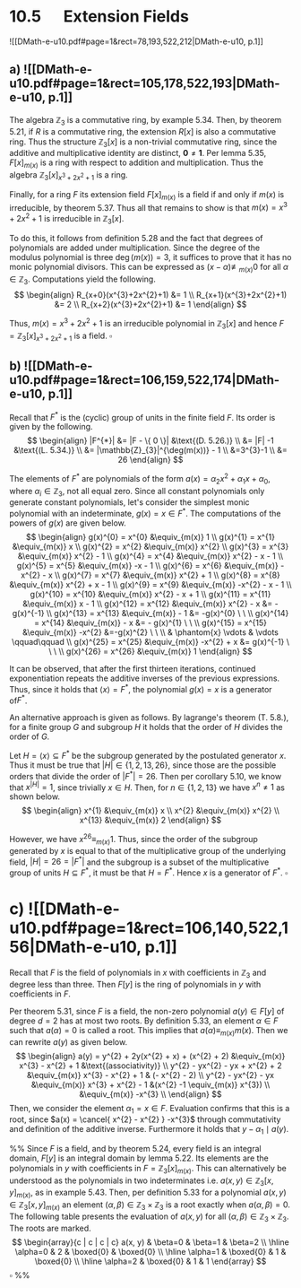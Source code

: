 
# 10.5      Extension Fields 

![[DMath-e-u10.pdf#page=1&rect=78,193,522,212|DMath-e-u10, p.1]]

## a) ![[DMath-e-u10.pdf#page=1&rect=105,178,522,193|DMath-e-u10, p.1]]

The algebra $\mathbb{Z}_{3}$ is a commutative ring, by example 5.34. Then, by theorem 5.21, if $R$ is a commutative ring, the extension $R[x]$ is also a commutative ring. Thus the structure $\mathbb{Z}_{3}[x]$ is a non-trivial commutative ring, since the additive and multiplicative identity are distinct, $\mathbf{0}\neq \mathbf{1}$. Per lemma 5.35, $F[x]_{m(x)}$ is a ring with respect to addition and multiplication. Thus the algebra $\mathbb{Z}_{3}[x]_{x^{3}+2x^{2}+1}$ is a ring.

Finally, for a ring $F$ its extension field $F[x]_{m(x)}$ is a field if and only if $m(x)$ is irreducible, by theorem 5.37. Thus all that remains to show is that $m(x) = x^{3}+2x^{2}+1$ is irreducible in $\mathbb{Z}_{3}[x]$.

To do this, it follows from definition 5.28 and the fact that degrees of polynomials are added under multiplication. Since the degree of the modulus polynomial is three $\deg(m(x))=3$, it suffices to prove that it has no monic polynomial divisors. This can be expressed as $(x-\alpha) \not\equiv_{m(x)} 0$ for all $\alpha \in \mathbb{Z}_{3}$. Computations yield the following.
$$
\begin{align}
R_{x+0}(x^{3}+2x^{2}+1) &= 1 \\
R_{x+1}(x^{3}+2x^{2}+1) &= 2 \\
R_{x+2}(x^{3}+2x^{2}+1) &= 1
\end{align}
$$

Thus, $m(x) = x^{3}+2x^{2}+1$ is an irreducible polynomial in $\mathbb{Z}_{3}[x]$ and hence $F = \mathbb{Z}_{3}[x]_{x^{3}+2x^{2}+1}$ is a field.
$\square$

<div class="page-break" style="page-break-before: always;"></div>

## b) ![[DMath-e-u10.pdf#page=1&rect=106,159,522,174|DMath-e-u10, p.1]]

Recall that $F^{*}$ is the (cyclic) group of units in the finite field $F$. Its order is given by the following.
$$
\begin{align}
|F^{*}| &= |F - \{ 0 \}| &\text{(D. 5.26.)} \\
&= |F| -1 &\text{(L. 5.34.)} \\
&= |\mathbb{Z}_{3}|^{\deg(m(x))} - 1 \\
&=3^{3}-1  \\
&= 26
\end{align}
$$

The elements of $F^{*}$ are polynomials of the form $a(x) = \alpha_{2}x^{2} + \alpha_{1}x + \alpha_{0}$, where $\alpha_{i} \in \mathbb{Z}_{3}$, not all equal zero. Since all constant polynomials only generate constant polynomials, let's consider the simplest monic polynomial with an indeterminate, $g(x) = x \in F^{*}$. The computations of the powers of $g(x)$ are given below.
$$
\begin{align}
g(x)^{0} = x^{0} &\equiv_{m(x)} 1 \\
g(x)^{1} = x^{1} &\equiv_{m(x)} x \\
g(x)^{2} = x^{2} &\equiv_{m(x)} x^{2} \\
g(x)^{3} = x^{3} &\equiv_{m(x)} x^{2} - 1 \\
g(x)^{4} = x^{4} &\equiv_{m(x)} x^{2} - x - 1 \\
g(x)^{5} = x^{5} &\equiv_{m(x)} -x - 1 \\
g(x)^{6} = x^{6} &\equiv_{m(x)} -x^{2} - x \\
g(x)^{7} = x^{7} &\equiv_{m(x)} x^{2} + 1 \\
g(x)^{8} = x^{8} &\equiv_{m(x)} x^{2} + x - 1 \\
g(x)^{9} = x^{9} &\equiv_{m(x)} -x^{2} - x - 1 \\
g(x)^{10} = x^{10} &\equiv_{m(x)} x^{2} - x + 1 \\
g(x)^{11} = x^{11} &\equiv_{m(x)} x - 1 \\
g(x)^{12} = x^{12} &\equiv_{m(x)} x^{2} - x &= - g(x)^{-1} \\
g(x)^{13} = x^{13} &\equiv_{m(x)} - 1 &= -g(x)^{0} \ \ \\
g(x)^{14} = x^{14} &\equiv_{m(x)} - x &= - g(x)^{1} \ \ \\
g(x)^{15} = x^{15} &\equiv_{m(x)} -x^{2} &=-g(x)^{2} \ \ \\
& \phantom{x} \vdots & \vdots \qquad\qquad \\
g(x)^{25} = x^{25} &\equiv_{m(x)} -x^{2} + x &= g(x)^{-1} \ \ \ \\
g(x)^{26} = x^{26} &\equiv_{m(x)} 1
\end{align}
$$

It can be observed, that after the first thirteen iterations, continued exponentiation repeats the additive inverses of the previous expressions. Thus, since it holds that $\langle x \rangle = F^{*}$, the polynomial $g(x) = x$ is a generator of$F^{*}$.

An alternative approach is given as follows. By lagrange's theorem (T. 5.8.), for a finite group $G$ and subgroup $H$ it holds that  the order of $H$ divides the order of $G$.

Let $H = \langle x \rangle \subseteq F^{*}$ be the subgroup generated by the postulated generator $x$. Thus it must be true that $|H| \in \{ 1, 2, 13, 26 \}$, since those are the possible orders that divide the order of $|F^{*}|=26$. Then per corollary 5.10, we know that $x^{|H|} = 1$, since trivially $x \in H$. Then, for $n \in \{ 1, 2, 13 \}$ we have $x^{n} \neq 1$ as shown below.
$$
\begin{align}
x^{1} &\equiv_{m(x)} x \\
x^{2} &\equiv_{m(x)} x^{2} \\
x^{13} &\equiv_{m(x)} 2
\end{align}
$$

However, we have $x^{26} \equiv_{m(x)} 1$. Thus, since the order of the subgroup generated by $x$ is equal to that of the multiplicative group of the underlying field, $|H| = 26 = |F^{*}|$ and the subgroup is a subset of the multiplicative group of units $H \subseteq F^{*}$, it must be that $H = F^{*}$. Hence $x$ is a generator of $F^{*}$.
$\square$

<div class="page-break" style="page-break-before: always;"></div>

# c) ![[DMath-e-u10.pdf#page=1&rect=106,140,522,156|DMath-e-u10, p.1]]

Recall that $F$ is the field of polynomials in $x$ with coefficients in $\mathbb{Z}_{3}$ and degree less than three. Then $F[y]$ is the ring of polynomials in $y$ with coefficients in $F$. 

Per theorem 5.31, since $F$ is a field, the non-zero polynomial $a(y) \in F[y]$ of degree $d=2$ has at most two roots. By definition 5.33, an element $\alpha \in F$ such that $a(\alpha) = 0$ is called a root. This implies that $a(\alpha) \equiv_{m(x)} m(x)$. Then we can rewrite $a(y)$ as given below.
$$
\begin{align}
a(y) = y^{2} + 2y(x^{2} + x) + (x^{2} + 2) &\equiv_{m(x)} x^{3} - x^{2} + 1 &\text{(associativity)} \\
y^{2} - yx^{2} - yx + x^{2} + 2 &\equiv_{m(x)} x^{3} - x^{2} + 1 &  (- x^{2} - 2) \\
y^{2} - yx^{2} - yx &\equiv_{m(x)} x^{3} + x^{2} - 1 &(x^{2} -1 \equiv_{m(x)} x^{3}) \\
 &\equiv_{m(x)} -x^{3} \\
\end{align}
$$
Then, we consider the element $\alpha_{1} = x \in F$. Evaluation confirms that this is a root, since $a(x) = \cancel{ x^{2} - x^{2} } -x^{3}$ through commutativity and definition of the additive inverse. Furthermore it holds that $y - \alpha_{1} \mid a(y)$.





%%
Since $F$ is a field, and by theorem 5.24, every field is an integral domain, $F[y]$ is an integral domain by lemma 5.22. Its elements are the polynomials in $y$ with coefficients in $F = \mathbb{Z}_{3}[x]_{m(x)}$. This can alternatively be understood as the polynomials in two indeterminates i.e. $a(x,y) \in \mathbb{Z}_{3}[x, y]_{m(x)}$, as in example 5.43. Then, per definition 5.33 for a polynomial $a(x,y) \in \mathbb{Z}_{3}[x,y]_{m(x)}$ an element $(\alpha, \beta) \in \mathbb{Z}_{3} \times \mathbb{Z}_{3}$ is a root exactly when $a(\alpha, \beta) = 0$. The following table presents the evaluation of $a(x,y)$ for all $(\alpha, \beta) \in \mathbb{Z}_{3} \times \mathbb{Z}_{3}$. The roots are marked.
$$
\begin{array}{c | c | c  | c}
a(x, y) & \beta=0 & \beta=1 & \beta=2 \\
\hline
\alpha=0 & 2 & \boxed{0} & \boxed{0} \\
\hline
\alpha=1 & \boxed{0} & 1 & \boxed{0} \\
\hline
\alpha=2 & \boxed{0} & 1 & 1
\end{array}
$$
$\square$
%%




